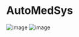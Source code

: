 # AutoMedSys
![image](https://github.com/user-attachments/assets/17b51ff6-7946-421e-8963-e6ef6b4aed8d)
![image](https://github.com/user-attachments/assets/cd63f793-cd2e-4a7d-9e5e-9ff1dc1ba8fb)
